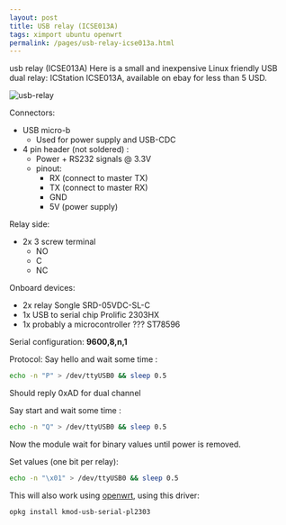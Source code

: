 ```yaml
---
layout: post
title: USB relay (ICSE013A)
tags: ximport ubuntu openwrt
permalink: /pages/usb-relay-icse013a.html
---
```


usb relay (ICSE013A)
Here is a small and inexpensive Linux friendly USB dual relay: ICStation ICSE013A, available on ebay for less than 5 USD.

![usb-relay](/data/img/usb-relay-icse013a.jpg)


Connectors:
 - USB micro-b
   - Used for power supply and USB-CDC
 - 4 pin header (not soldered) : 
   - Power + RS232 signals @ 3.3V
   - pinout:
     - RX (connect to master TX)
     - TX (connect to master RX)
     - GND
     - 5V (power supply)

Relay side:
 - 2x 3 screw terminal
   - NO
   - C
   - NC

Onboard devices:
  - 2x relay Songle SRD-05VDC-SL-C
  - 1x USB to serial chip Prolific 2303HX
  - 1x probably a microcontroller  ??? ST78596


Serial configuration:
**9600,8,n,1**


Protocol:
Say hello and wait some time : 
 ```bash
 echo -n "P" > /dev/ttyUSB0 && sleep 0.5
 ```
Should reply 0xAD for dual channel


Say start and wait some time :
```bash
echo -n "Q" > /dev/ttyUSB0 && sleep 0.5
```
Now the module wait for binary values until power is removed.

Set values (one bit per relay):
```bash
echo -n "\x01" > /dev/ttyUSB0 && sleep 0.5
```

This will also work using [openwrt](/tag/openwrt.html), using this driver:

```bash
opkg install kmod-usb-serial-pl2303
```